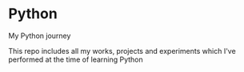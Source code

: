 # Python
My Python journey

This repo includes all my works, projects and experiments which I've performed at the time of learning Python
